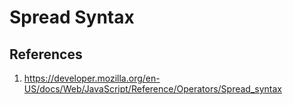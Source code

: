 # Spread Syntax

## References

1. https://developer.mozilla.org/en-US/docs/Web/JavaScript/Reference/Operators/Spread_syntax
